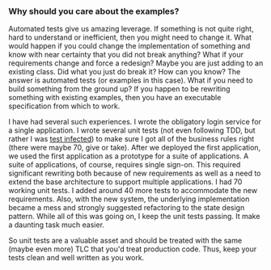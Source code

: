 
### Why should you care about the examples?
Automated tests give us amazing leverage. If something is not quite right, hard to understand or inefficient, then you might need to change it. What would happen if you could change the implementation of something and know with near certainty that you did not break anything? What if your requirements change and force a redesign? Maybe you are just adding to an existing class. Did what you just do break it? How can you know? The answer is automated tests (or examples in this case). What if you need to build something from the ground up? If you happen to be rewriting something with existing examples, then you have an executable specification from which to work.

I have had several such experiences. I wrote the obligatory login service for a single application. I wrote several unit tests (not even following TDD, but rather I was [test infected](http://junit.sourceforge.net/doc/testinfected/testing.htm)) to make sure I got all of the business rules right (there were maybe 70, give or take). After we deployed the first application, we used the first application as a prototype for a suite of applications. A suite of applications, of course, requires single sign-on. This required significant rewriting both because of new requirements as well as a need to extend the base architecture to support multiple applications. I had 70 working unit tests. I added around 40 more tests to accommodate the new requirements. Also, with the new system, the underlying implementation became a mess and strongly suggested refactoring to the state design pattern. While all of this was going on, I keep the unit tests passing. It make a daunting task much easier.

So unit tests are a valuable asset and should be treated with the same (maybe even more) TLC that you'd treat production code. Thus, keep your tests clean and well written as you work.
 
